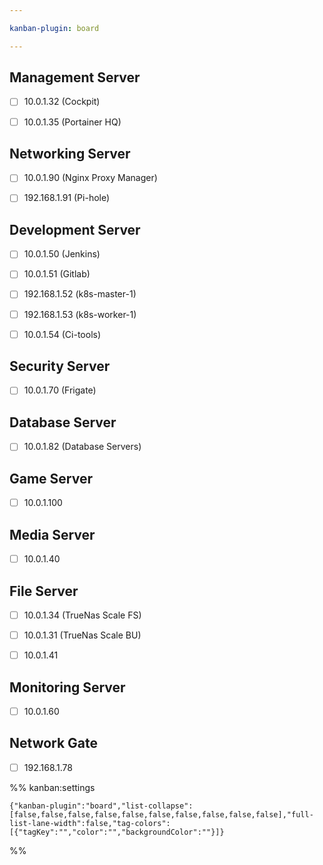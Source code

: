 ```yaml
---

kanban-plugin: board

---
```


## Management Server

- [ ] 10.0.1.32 (Cockpit)
- [ ] 10.0.1.35 (Portainer HQ)


## Networking Server

- [ ] 10.0.1.90 (Nginx Proxy Manager)
- [ ] 192.168.1.91 (Pi-hole)


## Development Server

- [ ] 10.0.1.50 (Jenkins)
- [ ] 10.0.1.51 (Gitlab)
- [ ] 192.168.1.52 (k8s-master-1)
- [ ] 192.168.1.53 (k8s-worker-1)
- [ ] 10.0.1.54 (Ci-tools)


## Security Server

- [ ] 10.0.1.70 (Frigate)


## Database Server

- [ ] 10.0.1.82 (Database Servers)


## Game Server

- [ ] 10.0.1.100


## Media Server

- [ ] 10.0.1.40


## File Server

- [ ] 10.0.1.34 (TrueNas Scale FS)
- [ ] 10.0.1.31 (TrueNas Scale BU)
- [ ] 10.0.1.41


## Monitoring Server

- [ ] 10.0.1.60


## Network Gate

- [ ] 192.168.1.78




%% kanban:settings
```
{"kanban-plugin":"board","list-collapse":[false,false,false,false,false,false,false,false,false,false],"full-list-lane-width":false,"tag-colors":[{"tagKey":"","color":"","backgroundColor":""}]}
```
%%